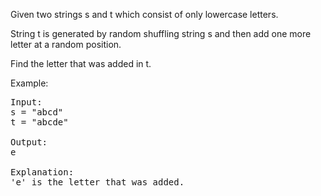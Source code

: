 Given two strings s and t which consist of only lowercase letters.

String t is generated by random shuffling string s and then add one more letter at a random position.

Find the letter that was added in t.

Example:
<pre>
Input:
s = "abcd"
t = "abcde"

Output:
e

Explanation:
'e' is the letter that was added.
</pre>
